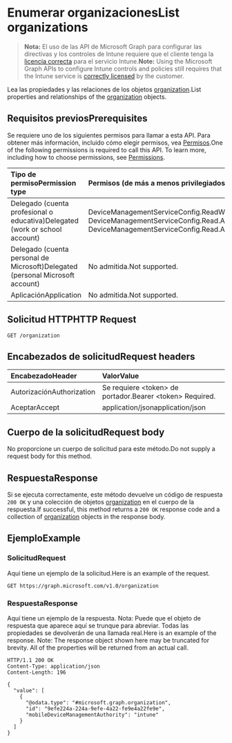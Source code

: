 # <a name="list-organizations"></a><span data-ttu-id="bcba2-101">Enumerar organizaciones</span><span class="sxs-lookup"><span data-stu-id="bcba2-101">List organizations</span></span>

> <span data-ttu-id="bcba2-102">**Nota:** El uso de las API de Microsoft Graph para configurar las directivas y los controles de Intune requiere que el cliente tenga la [licencia correcta](https://go.microsoft.com/fwlink/?linkid=839381) para el servicio Intune.</span><span class="sxs-lookup"><span data-stu-id="bcba2-102">**Note:** Using the Microsoft Graph APIs to configure Intune controls and policies still requires that the Intune service is [correctly licensed](https://go.microsoft.com/fwlink/?linkid=839381) by the customer.</span></span>

<span data-ttu-id="bcba2-103">Lea las propiedades y las relaciones de los objetos [organization](../resources/intune_onboarding_organization.md).</span><span class="sxs-lookup"><span data-stu-id="bcba2-103">List properties and relationships of the [organization](../resources/intune_onboarding_organization.md) objects.</span></span>
## <a name="prerequisites"></a><span data-ttu-id="bcba2-104">Requisitos previos</span><span class="sxs-lookup"><span data-stu-id="bcba2-104">Prerequisites</span></span>
<span data-ttu-id="bcba2-p101">Se requiere uno de los siguientes permisos para llamar a esta API. Para obtener más información, incluido cómo elegir permisos, vea [Permisos](../../../concepts/permissions_reference.md).</span><span class="sxs-lookup"><span data-stu-id="bcba2-p101">One of the following permissions is required to call this API. To learn more, including how to choose permissions, see [Permissions](../../../concepts/permissions_reference.md).</span></span>

|<span data-ttu-id="bcba2-107">Tipo de permiso</span><span class="sxs-lookup"><span data-stu-id="bcba2-107">Permission type</span></span>|<span data-ttu-id="bcba2-108">Permisos (de más a menos privilegiados)</span><span class="sxs-lookup"><span data-stu-id="bcba2-108">Permissions (from most to least privileged)</span></span>|
|:---|:---|
|<span data-ttu-id="bcba2-109">Delegado (cuenta profesional o educativa)</span><span class="sxs-lookup"><span data-stu-id="bcba2-109">Delegated (work or school account)</span></span>|<span data-ttu-id="bcba2-110">DeviceManagementServiceConfig.ReadWrite.All, DeviceManagementServiceConfig.Read.All</span><span class="sxs-lookup"><span data-stu-id="bcba2-110">DeviceManagementServiceConfig.ReadWrite.All, DeviceManagementServiceConfig.Read.All</span></span>|
|<span data-ttu-id="bcba2-111">Delegado (cuenta personal de Microsoft)</span><span class="sxs-lookup"><span data-stu-id="bcba2-111">Delegated (personal Microsoft account)</span></span>|<span data-ttu-id="bcba2-112">No admitida.</span><span class="sxs-lookup"><span data-stu-id="bcba2-112">Not supported.</span></span>|
|<span data-ttu-id="bcba2-113">Aplicación</span><span class="sxs-lookup"><span data-stu-id="bcba2-113">Application</span></span>|<span data-ttu-id="bcba2-114">No admitida.</span><span class="sxs-lookup"><span data-stu-id="bcba2-114">Not supported.</span></span>|

## <a name="http-request"></a><span data-ttu-id="bcba2-115">Solicitud HTTP</span><span class="sxs-lookup"><span data-stu-id="bcba2-115">HTTP Request</span></span>
<!-- {
  "blockType": "ignored"
}
-->
``` http
GET /organization
```

## <a name="request-headers"></a><span data-ttu-id="bcba2-116">Encabezados de solicitud</span><span class="sxs-lookup"><span data-stu-id="bcba2-116">Request headers</span></span>
|<span data-ttu-id="bcba2-117">Encabezado</span><span class="sxs-lookup"><span data-stu-id="bcba2-117">Header</span></span>|<span data-ttu-id="bcba2-118">Valor</span><span class="sxs-lookup"><span data-stu-id="bcba2-118">Value</span></span>|
|:---|:---|
|<span data-ttu-id="bcba2-119">Autorización</span><span class="sxs-lookup"><span data-stu-id="bcba2-119">Authorization</span></span>|<span data-ttu-id="bcba2-120">Se requiere &lt;token&gt; de portador.</span><span class="sxs-lookup"><span data-stu-id="bcba2-120">Bearer &lt;token&gt; Required.</span></span>|
|<span data-ttu-id="bcba2-121">Aceptar</span><span class="sxs-lookup"><span data-stu-id="bcba2-121">Accept</span></span>|<span data-ttu-id="bcba2-122">application/json</span><span class="sxs-lookup"><span data-stu-id="bcba2-122">application/json</span></span>|

## <a name="request-body"></a><span data-ttu-id="bcba2-123">Cuerpo de la solicitud</span><span class="sxs-lookup"><span data-stu-id="bcba2-123">Request body</span></span>
<span data-ttu-id="bcba2-124">No proporcione un cuerpo de solicitud para este método.</span><span class="sxs-lookup"><span data-stu-id="bcba2-124">Do not supply a request body for this method.</span></span>

## <a name="response"></a><span data-ttu-id="bcba2-125">Respuesta</span><span class="sxs-lookup"><span data-stu-id="bcba2-125">Response</span></span>
<span data-ttu-id="bcba2-126">Si se ejecuta correctamente, este método devuelve un código de respuesta `200 OK` y una colección de objetos [organization](../resources/intune_onboarding_organization.md) en el cuerpo de la respuesta.</span><span class="sxs-lookup"><span data-stu-id="bcba2-126">If successful, this method returns a `200 OK` response code and a collection of [organization](../resources/intune_onboarding_organization.md) objects in the response body.</span></span>

## <a name="example"></a><span data-ttu-id="bcba2-127">Ejemplo</span><span class="sxs-lookup"><span data-stu-id="bcba2-127">Example</span></span>
### <a name="request"></a><span data-ttu-id="bcba2-128">Solicitud</span><span class="sxs-lookup"><span data-stu-id="bcba2-128">Request</span></span>
<span data-ttu-id="bcba2-129">Aquí tiene un ejemplo de la solicitud.</span><span class="sxs-lookup"><span data-stu-id="bcba2-129">Here is an example of the request.</span></span>
``` http
GET https://graph.microsoft.com/v1.0/organization
```

### <a name="response"></a><span data-ttu-id="bcba2-130">Respuesta</span><span class="sxs-lookup"><span data-stu-id="bcba2-130">Response</span></span>
<span data-ttu-id="bcba2-p102">Aquí tiene un ejemplo de la respuesta. Nota: Puede que el objeto de respuesta que aparece aquí se trunque para abreviar. Todas las propiedades se devolverán de una llamada real.</span><span class="sxs-lookup"><span data-stu-id="bcba2-p102">Here is an example of the response. Note: The response object shown here may be truncated for brevity. All of the properties will be returned from an actual call.</span></span>
``` http
HTTP/1.1 200 OK
Content-Type: application/json
Content-Length: 196

{
  "value": [
    {
      "@odata.type": "#microsoft.graph.organization",
      "id": "9efe224a-224a-9efe-4a22-fe9e4a22fe9e",
      "mobileDeviceManagementAuthority": "intune"
    }
  ]
}
```




